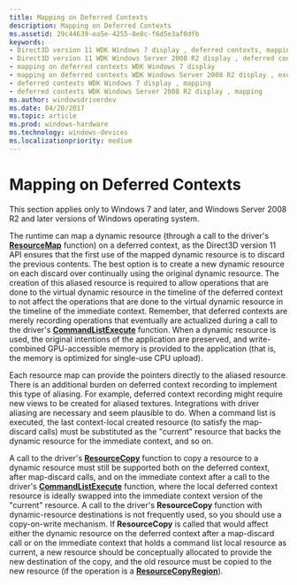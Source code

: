 ```yaml
---
title: Mapping on Deferred Contexts
description: Mapping on Deferred Contexts
ms.assetid: 29c44639-ea5e-4255-8e8c-f6d5e3af0dfb
keywords:
- Direct3D version 11 WDK Windows 7 display , deferred contexts, mapping
- Direct3D version 11 WDK Windows Server 2008 R2 display , deferred contexts, mapping
- mapping on deferred contexts WDK Windows 7 display
- mapping on deferred contexts WDK Windows Server 2008 R2 display , excluding DDI functions
- deferred contexts WDK Windows 7 display , mapping
- deferred contexts WDK Windows Server 2008 R2 display , mapping
ms.author: windowsdriverdev
ms.date: 04/20/2017
ms.topic: article
ms.prod: windows-hardware
ms.technology: windows-devices
ms.localizationpriority: medium
---
```


# Mapping on Deferred Contexts


This section applies only to Windows 7 and later, and Windows Server 2008 R2 and later versions of Windows operating system.

The runtime can map a dynamic resource (through a call to the driver's [**ResourceMap**](https://msdn.microsoft.com/library/windows/hardware/ff569492) function) on a deferred context, as the Direct3D version 11 API ensures that the first use of the mapped dynamic resource is to discard the previous contents. The best option is to create a new dynamic resource on each discard over continually using the original dynamic resource. The creation of this aliased resource is required to allow operations that are done to the virtual dynamic resource in the timeline of the deferred context to not affect the operations that are done to the virtual dynamic resource in the timeline of the immediate context. Remember, that deferred contexts are merely recording operations that eventually are actualized during a call to the driver's [**CommandListExecute**](https://msdn.microsoft.com/library/windows/hardware/ff539476) function. When a dynamic resource is used, the original intentions of the application are preserved, and write-combined GPU-accessible memory is provided to the application (that is, the memory is optimized for single-use CPU upload).

Each resource map can provide the pointers directly to the aliased resource. There is an additional burden on deferred context recording to implement this type of aliasing. For example, deferred context recording might require new views to be created for aliased textures. Integrations with driver aliasing are necessary and seem plausible to do. When a command list is executed, the last context-local created resource (to satisfy the map-discard calls) must be substituted as the "current" resource that backs the dynamic resource for the immediate context, and so on.

A call to the driver's [**ResourceCopy**](https://msdn.microsoft.com/library/windows/hardware/ff569489) function to copy a resource to a dynamic resource must still be supported both on the deferred context, after map-discard calls, and on the immediate context after a call to the driver's [**CommandListExecute**](https://msdn.microsoft.com/library/windows/hardware/ff539476) function, where the local deferred context resource is ideally swapped into the immediate context version of the "current" resource. A call to the driver's **ResourceCopy** function with dynamic-resource destinations is not frequently used, so you should use a copy-on-write mechanism. If **ResourceCopy** is called that would affect either the dynamic resource on the deferred context after a map-discard call or on the immediate context that holds a command list local resource as current, a new resource should be conceptually allocated to provide the new destination of the copy, and the old resource must be copied to the new resource (if the operation is a [**ResourceCopyRegion**](https://msdn.microsoft.com/library/windows/hardware/ff569490)).

 

 





